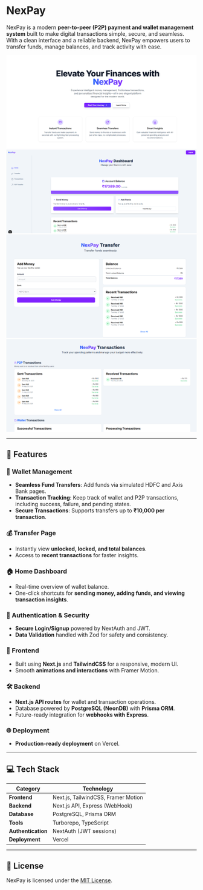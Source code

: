 # NexPay

NexPay is a modern **peer-to-peer (P2P) payment and wallet management system** built to make digital transactions simple, secure, and seamless.  
With a clean interface and a reliable backend, NexPay empowers users to transfer funds, manage balances, and track activity with ease.

![Home Page Screenshot](./assets/homepage.png)
![Dashboard Page Screenshot](./assets/dashboard.png)
![Transfer Page Screenshot](./assets/transfer.png)
![Transactions Page Screenshot](./assets/transactions.png)

---

## 🚀 Features

### 🏦 Wallet Management

- **Seamless Fund Transfers**: Add funds via simulated HDFC and Axis Bank pages.
- **Transaction Tracking**: Keep track of wallet and P2P transactions, including success, failure, and pending states.
- **Secure Transactions**: Supports transfers up to **₹10,000 per transaction**.

### 💰 Transfer Page

- Instantly view **unlocked, locked, and total balances**.
- Access to **recent transactions** for faster insights.

### 🏠 Home Dashboard

- Real-time overview of wallet balance.
- One-click shortcuts for **sending money, adding funds, and viewing transaction insights**.

### 🔐 Authentication & Security

- **Secure Login/Signup** powered by NextAuth and JWT.
- **Data Validation** handled with Zod for safety and consistency.

### 🎨 Frontend

- Built using **Next.js** and **TailwindCSS** for a responsive, modern UI.
- Smooth **animations and interactions** with Framer Motion.

### 🛠 Backend

- **Next.js API routes** for wallet and transaction operations.
- Database powered by **PostgreSQL (NeonDB)** with **Prisma ORM**.
- Future-ready integration for **webhooks with Express**.

### 🌐 Deployment

- **Production-ready deployment** on Vercel.

---

## 💻 Tech Stack

| Category           | Technology                          |
| ------------------ | ----------------------------------- |
| **Frontend**       | Next.js, TailwindCSS, Framer Motion |
| **Backend**        | Next.js API, Express (WebHook)      |
| **Database**       | PostgreSQL, Prisma ORM              |
| **Tools**          | Turborepo, TypeScript               |
| **Authentication** | NextAuth (JWT sessions)             |
| **Deployment**     | Vercel                              |

---

## 📜 License

NexPay is licensed under the [MIT License](LICENSE).
